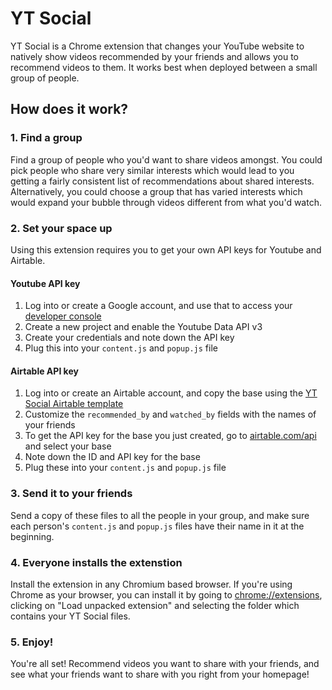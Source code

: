 # YT Social

YT Social is a Chrome extension that changes your YouTube website to natively show videos recommended by your friends and allows you to recommend videos to them. It works best when deployed between a small group of people. 


## How does it work?

### 1. Find a group

Find a group of people who you'd want to share videos amongst. You could pick people who share very similar interests which would lead to you getting a fairly consistent list of recommendations about shared interests. Alternatively, you could choose a group that has varied interests which would expand your bubble through videos different from what you'd watch.

### 2. Set your space up

Using this extension requires you to get your own API keys for Youtube and Airtable. 

#### Youtube API key

1. Log into or create a Google account, and use that to access your [developer console](https://console.developers.google.com/)
2. Create a new project and enable the Youtube Data API v3
3. Create your credentials and note down the API key 
4. Plug this into your `content.js` and `popup.js` file

#### Airtable API key

1. Log into or create an Airtable account, and copy the base using the [YT Social Airtable template](https://www.airtable.com/universe/exprcK5aesvl2jTB9/yt-social)
2. Customize the `recommended_by` and `watched_by` fields with the names of your friends
3. To get the API key for the base you just created, go to [airtable.com/api](https://www.airtable.com/api) and select your base
4. Note down the ID and API key for the base
5. Plug these into your `content.js` and `popup.js` file

### 3. Send it to your friends

Send a copy of these files to all the people in your group, and make sure each person's `content.js` and `popup.js` files have their name in it at the beginning. 


### 4. Everyone installs the extenstion

Install the extension in any Chromium based browser. If you're using Chrome as your browser, you can install it by going to [chrome://extensions](chrome://extensions), clicking on "Load unpacked extension" and selecting the folder which contains your YT Social files. 

### 5. Enjoy!

You're all set! Recommend videos you want to share with your friends, and see what your friends want to share with you right from your homepage! 
